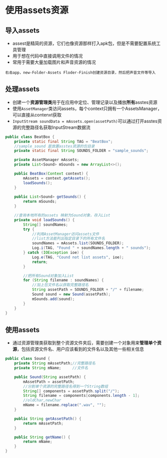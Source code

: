 # 使用assets资源

## 导入assets

* assest是精简的资源，它们也像资源那样打入apk包，但是不需要配置系统工具管理
* 用于想在代码中直接调用文件的情况
* 常用于需要大量加载图片和声音资源的情况

`右击app，new-Folder-Assets Floder-Finish创建资源目录，然后把声音文件等导入`

## 处理assets

* 创建一个**资源管理类**用于在应用中定位、管理记录以及播放**所有**asstes资源
* 使用`AssetManager`类访问assets，每个context只拥有一个AssetsManager，可以直接从contenxt获取
* `InputStream soundData = mAssets.open(assetPath)`可以通过打开asstes资源的完整路径名获取InputStream数据流

```java
public class BeatBox {
    private static final String TAG = "BeatBox";
    //sample_sound 是放置asstes资源的包目录
    private static final String SOUNDS_FOLDER = "sample_sounds";

    private AssetManager mAssets;
    private List<Sound> mSounds = new ArrayList<>();

    public BeatBox(Context context) {
        mAssets = context.getAssets();
        loadSounds();
    }
    
    public List<Sound> getSounds() {
        return mSounds;
    }

    //查询本地所有的assets 映射为Sound对象，存入List
    private void loadSounds() {
        String[] soundNames;
        try {
            //利用AssetManager访问assets文件
            //list方法能列出指定目录下的所有文件名
            soundNames = mAssets.list(SOUNDS_FOLDER);
            Log.i(TAG, "Found " + soundNames.length + " sounds");
        } catch (IOException ioe) {
            Log.e(TAG, "Cound not list assets", ioe);
            return;
        }

        //把所有Sound对象加入List
        for (String filename : soundNames) {
            //加上包文件名以获取完整路径名
            String assetPath = SOUNDS_FOLDER + "/" + filename;
            Sound sound = new Sound(assetPath);
            mSounds.add(sound);
        }
    }
}

```

## 使用assets

* 通过资源管理类获取到整个资源文件夹后，需要创建一个对象用来**管理单个资源**，包括资源文件名、用户应该看到的文件名以及其他一些相关信息

```java
public class Sound {
    private String mAssetPath;//完整路径名
    private String mName;     //文件名  

    public Sound(String assetPath) {
        mAssetPath = assetPath;
        //分割单个资源的完整路径名得到一个String数组
        String[] components = assetPath.split("/");
        String filename = components[components.length - 1];
        //oldChar,newChar
        mName = filename.replace(".wav", "");
    }

    public String getAssetPath() {
        return mAssetPath;
    }

    public String getName() {
        return mName;
    }
}
```


